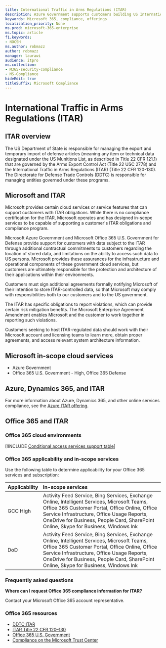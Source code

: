 ```yaml
---
title: International Traffic in Arms Regulations (ITAR)
description: Azure Government supports customers building US International Traffic in Arms Regs-capable systems.
keywords: Microsoft 365, compliance, offerings
localization_priority: None
ms.prod: microsoft-365-enterprise
ms.topic: article
f1.keywords:
- NOCSH
ms.author: robmazz
author: robmazz
manager: laurawi
audience: itpro
ms.collection:
- M365-security-compliance
- MS-Compliance
hideEdit: true
titleSuffix: Microsoft Compliance
---
```


# International Traffic in Arms Regulations (ITAR)

## ITAR overview

The US Department of State is responsible for managing the export and temporary import of defense articles (meaning any item or technical data designated under the US Munitions List, as described in Title 22 CFR 121.1) that are governed by the Arms Export Control Act (Title 22 USC 2778) and the International Traffic in Arms Regulations (ITAR) (Title 22 CFR 120-130). The Directorate for Defense Trade Controls (DDTC) is responsible for managing entities governed under these programs.

## Microsoft and ITAR

Microsoft provides certain cloud services or service features that can support customers with ITAR obligations. While there is no compliance certification for the ITAR, Microsoft operates and has designed in-scope services to be capable of supporting a customer's ITAR obligations and compliance program.  
  
Microsoft Azure Government and Microsoft Office 365 U.S. Government for Defense provide support for customers with data subject to the ITAR through additional contractual commitments to customers regarding the location of stored data, and limitations on the ability to access such data to US persons. Microsoft provides these assurances for the infrastructure and operational components of these government cloud services, but customers are ultimately responsible for the protection and architecture of their applications within their environments.  
  
Customers must sign additional agreements formally notifying Microsoft of their intention to store ITAR-controlled data, so that Microsoft may comply with responsibilities both to our customers and to the US government.  
  
The ITAR has specific obligations to report violations, which can provide certain risk mitigation benefits. The Microsoft Enterprise Agreement Amendment enables Microsoft and the customer to work together in reporting such violations.  
  
Customers seeking to host ITAR-regulated data should work with their Microsoft account and licensing teams to learn more, obtain proper agreements, and access relevant system architecture information.

## Microsoft in-scope cloud services

- Azure Government
- Office 365 U.S. Government - High, Office 365 Defense

## Azure, Dynamics 365, and ITAR

For more information about Azure, Dynamics 365, and other online services compliance, see the [Azure ITAR offering](/azure/compliance/offerings/offering-itar).

## Office 365 and ITAR

### Office 365 cloud environments

[!INCLUDE [Conditional access services support table](../includes/o365-offering-introduction.md)]

### Office 365 applicability and in-scope services

Use the following table to determine applicability for your Office 365 services and subscription:

| **Applicability** | **In-scope services** |
|:------------------|:----------------------|
| GCC High | Activity Feed Service, Bing Services, Exchange Online, Intelligent Services, Microsoft Teams, Office 365 Customer Portal, Office Online, Office Service Infrastructure, Office Usage Reports, OneDrive for Business, People Card, SharePoint Online, Skype for Business, Windows Ink |
| DoD | Activity Feed Service, Bing Services, Exchange Online, Intelligent Services, Microsoft Teams, Office 365 Customer Portal, Office Online, Office Service Infrastructure, Office Usage Reports, OneDrive for Business, People Card, SharePoint Online, Skype for Business, Windows Ink |

### Frequently asked questions

**Where can I request Office 365 compliance information for ITAR?**

Contact your Microsoft Office 365 account representative.

### Office 365 resources

- [DDTC ITAR](https://www.pmddtc.state.gov/?id=ddtc_kb_article_page&sys_id=24d528fddbfc930044f9ff621f961987)
- [ITAR Title 22 CFR 120–130](https://aka.ms/itar)
- [Office 365 U.S. Government](https://products.office.com/government/office-365-web-services-for-government)
- [Compliance on the Microsoft Trust Center](https://www.microsoft.com/trust-center/compliance/compliance-overview)
